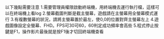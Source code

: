 以下幾點需要注意
1.需要管理員權限啟動終端機，用終端機去運行執行檔，這樣可以在終端機上看log
2.螢幕截圖判斷是截主螢幕，遊戲請在主螢幕用全螢幕模式運行
3.有複數螢幕的狀況，請將主螢幕置於最左，使0,0的位置對齊主螢幕左上
4.遊戲圖像設定全螢幕、FHD。FPS可30可60，60判定成功頻率會高些
5.程式停止按鍵是F1，操作影片最後就是按F1後才切回終端機查看


